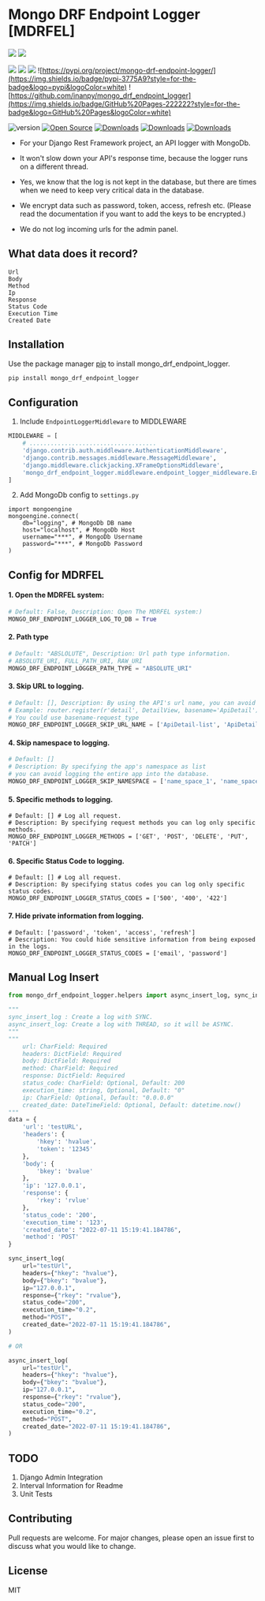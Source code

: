 # Mongo DRF Endpoint Logger [MDRFEL]

![](https://forthebadge.com/images/badges/made-with-python.svg)    ![](http://forthebadge.com/images/badges/built-with-love.svg)

![](    https://img.shields.io/badge/Django-092E20?style=for-the-badge&logo=django&logoColor=green)
![](https://img.shields.io/badge/django%20rest-ff1709?style=for-the-badge&logo=django&logoColor=white)
![](https://img.shields.io/badge/MongoDB-4EA94B?style=for-the-badge&logo=mongodb&logoColor=white)
![https://pypi.org/project/mongo-drf-endpoint-logger/](https://img.shields.io/badge/pypi-3775A9?style=for-the-badge&logo=pypi&logoColor=white)
![https://github.com/inanpy/mongo_drf_endpoint_logger](https://img.shields.io/badge/GitHub%20Pages-222222?style=for-the-badge&logo=GitHub%20Pages&logoColor=white)

![version](https://img.shields.io/badge/version-0.1.5-green.svg)
[![Open Source](https://badges.frapsoft.com/os/v2/open-source.svg?v=103)](https://opensource.org/)
[![Downloads](https://static.pepy.tech/personalized-badge/mongo-drf-endpoint-logger?period=total&units=none&left_color=black&right_color=orange&left_text=Total%20Downloads)](http://pepy.tech/project/mongo-drf-endpoint-logger)
[![Downloads](https://static.pepy.tech/personalized-badge/mongo-drf-endpoint-logger?period=month&units=none&left_color=black&right_color=orange&left_text=Downloads/Month)](https://pepy.tech/project/mongo-drf-endpoint-logger)
[![Downloads](https://static.pepy.tech/personalized-badge/mongo-drf-endpoint-logger?period=week&units=none&left_color=black&right_color=orange&left_text=Downloads/Week)](https://pepy.tech/project/mongo-drf-endpoint-logger)

- For your Django Rest Framework project, an API logger with MongoDb.

- It won't slow down your API's response time, because the logger runs on a different thread.

- Yes, we know that the log is not kept in the database, but there are times when we need to keep very critical data in
  the database.

- We encrypt data such as password, token, access, refresh etc. (Please read the documentation if you want to add the
  keys to be encrypted.)

- We do not log incoming urls for the admin panel.

## What data does it record?

```text
Url
Body 
Method
Ip
Response
Status Code
Execution Time
Created Date
```

## Installation

Use the package manager [pip](https://pip.pypa.io/en/stable/) to install mongo_drf_endpoint_logger.

```bash
pip install mongo_drf_endpoint_logger
```

## Configuration

1. Include `EndpointLoggerMiddleware` to MIDDLEWARE

```python
MIDDLEWARE = [
    # ....................................
    'django.contrib.auth.middleware.AuthenticationMiddleware',
    'django.contrib.messages.middleware.MessageMiddleware',
    'django.middleware.clickjacking.XFrameOptionsMiddleware',
    'mongo_drf_endpoint_logger.middleware.endpoint_logger_middleware.EndpointLoggerMiddleware'
]
```

2. Add MongoDb config to `settings.py`

```
import mongoengine
mongoengine.connect(
    db="logging", # MongoDb DB name
    host="localhost", # MongoDb Host
    username="***", # MongoDb Username
    password="***", # MongoDb Password
)
```

## Config for MDRFEL

#### 1. Open the MDRFEL system:

```python
# Default: False, Description: Open The MDRFEL system:)
MONGO_DRF_ENDPOINT_LOGGER_LOG_TO_DB = True
```

#### 2. Path type

```python
# Default: "ABSLOLUTE", Description: Url path type information.
# ABSOLUTE_URI, FULL_PATH_URI, RAW_URI
MONGO_DRF_ENDPOINT_LOGGER_PATH_TYPE = "ABSOLUTE_URI"
```

#### 3. Skip URL to logging.

```python
# Default: [], Description: By using the API's url name, you can avoid logging any API.
# Example: router.register(r'detail', DetailView, basename='ApiDetail')
# You could use basename-request_type
MONGO_DRF_ENDPOINT_LOGGER_SKIP_URL_NAME = ['ApiDetail-list', 'ApiDetail-create']
```

#### 4. Skip namespace to logging.

```python
# Default: []
# Description: By specifying the app's namespace as list
# you can avoid logging the entire app into the database.
MONGO_DRF_ENDPOINT_LOGGER_SKIP_NAMESPACE = ['name_space_1', 'name_space_2']
```

#### 5. Specific methods to logging.

```
# Default: [] # Log all request.
# Description: By specifying request methods you can log only specific methods.
MONGO_DRF_ENDPOINT_LOGGER_METHODS = ['GET', 'POST', 'DELETE', 'PUT', 'PATCH'] 
```

#### 6. Specific Status Code to logging.

```
# Default: [] # Log all request.
# Description: By specifying status codes you can log only specific status codes.
MONGO_DRF_ENDPOINT_LOGGER_STATUS_CODES = ['500', '400', '422']
```

#### 7. Hide private information from logging.

```
# Default: ['password', 'token', 'access', 'refresh']
# Description: You could hide sensitive information from being exposed in the logs.
MONGO_DRF_ENDPOINT_LOGGER_STATUS_CODES = ['email', 'password']
```

## Manual Log Insert

```python
from mongo_drf_endpoint_logger.helpers import async_insert_log, sync_insert_log

"""
sync_insert_log : Create a log with SYNC.
async_insert_log: Create a log with THREAD, so it will be ASYNC.
"""
"""
    url: CharField: Required
    headers: DictField: Required
    body: DictField: Required
    method: CharField: Required
    response: DictField: Required
    status_code: CharField: Optional, Default: 200
    execution_time: string, Optional, Default: "0"
    ip: CharField: Optional, Default: "0.0.0.0"
    created_date: DateTimeField: Optional, Default: datetime.now()
"""
data = {
    'url': 'testURL',
    'headers': {
        'hkey': 'hvalue',
        'token': '12345'
    },
    'body': {
        'bkey': 'bvalue'
    },
    'ip': '127.0.0.1',
    'response': {
        'rkey': 'rvlue'
    },
    'status_code': '200',
    'execution_time': '123',
    'created_date': "2022-07-11 15:19:41.184786",
    'method': 'POST'
}

sync_insert_log(
    url="testUrl",
    headers={"hkey": "hvalue"},
    body={"bkey": "bvalue"},
    ip="127.0.0.1",
    response={"rkey": "rvalue"},
    status_code="200",
    execution_time="0.2",
    method="POST",
    created_date="2022-07-11 15:19:41.184786",
)

# OR

async_insert_log(
    url="testUrl",
    headers={"hkey": "hvalue"},
    body={"bkey": "bvalue"},
    ip="127.0.0.1",
    response={"rkey": "rvalue"},
    status_code="200",
    execution_time="0.2",
    method="POST",
    created_date="2022-07-11 15:19:41.184786",
)

```

## TODO

1. Django Admin Integration
2. Interval Information for Readme
3. Unit Tests

## Contributing

Pull requests are welcome. For major changes, please open an issue first to discuss what you would like to change.

## License

MIT

